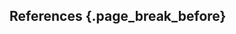 ## References {.page_break_before}

<!-- Explicitly insert bibliography here -->
<div id="refs"></div>

<!-- Define citation tags below -->
[@tag:Abe]: doi:10.1101/gr.634603
[@tag:Abramoff2016_dr]: doi:10.1167/iovs.16-19964
[@tag:Agarwal2015_targetscan]: doi:10.7554/eLife.05005
[@tag:Aitchison2017]: url:http://papers.nips.cc/paper/6940-model-based-bayesian-inference-of-neural-activity-and-connectivity-from-all-optical-interrogation-of-a-neural-circuit
[@tag:Alipanahi2015_predicting]: doi:10.1038/nbt.3300
[@tag:AltaeTran2016_one_shot]: doi:10.1021/acscentsci.6b00367
[@tag:Amit2017_breast_mri]: doi:10.1117/12.2249981
[@tag:Angermueller2016_dl_review]: doi:10.15252/msb.20156651
[@tag:Angermueller2016_single_methyl]: doi:10.1186/s13059-017-1189-z
[@tag:Angermueller2017]: doi:10.1186/s13059-017-1189-z
[@tag:Artemov2016_clinical]: doi:10.1101/095653
[@tag:Arvaniti2016_rare_subsets]: doi:10.1101/046508
[@tag:Asgari]: doi:10.1371/journal.pone.0141287
[@tag:Bach2015_on]: doi:10.1371/journal.pone.0130140
[@tag:Bahdanu2014_neural]: arxiv:1409.0473
[@tag:Bar2015_nonmed_tl]: doi:10.1117/12.2083124
[@tag:Barash2010_splicing_code]: doi:10.1038/nature09000
[@tag:Baskin2015_drug_disc]: doi:10.1080/17460441.2016.1201262
[@tag:Baxt1991_myocardial]: doi:10.7326/0003-4819-115-11-843
[@tag:BeaulieuJones2016_ehr_encode]: doi:10.1016/j.jbi.2016.10.007
[@tag:Belkin2019_PNAS]: doi:10.1073/pnas.1903070116
[@tag:Bengio2015_prec]: arxiv:1412.7024
[@tag:Berezikov2011_mirna]: doi:10.1038/nrg3079
[@tag:Bergstra2011_hyper]: url:https://papers.nips.cc/paper/4443-algorithms-for-hyper-parameter-optimization.pdf
[@tag:Bergstra2012_random]: url:http://www.jmlr.org/papers/v13/bergstra12a.html
[@tag:Boza]: doi:10.1371/journal.pone.0178751
[@tag:Bracken2016_mirna]: doi:10.1038/nrg.2016.134
[@tag:Buggenthin2017_imaged_lineage]: doi:10.1038/nmeth.4182
[@tag:Burlina2016_amd]: doi:10.1109/ISBI.2016.7493240
[@tag:Caruana2014_need]: arxiv:1312.6184
[@tag:Caruana2015_intelligible]: doi:10.1145/2783258.2788613
[@tag:Chatterjee2018]: arxiv:1807.09617
[@tag:Chaudhary2017_multiom_liver_cancer]: doi:10.1101/114892
[@tag:Che2015_distill]: arxiv:1512.03542
[@tag:Che2016_rnn]: arxiv:1606.01865
[@tag:Chen2015_hashing]: arxiv:1504.04788
[@tag:Chen2015_trans_species]: doi:10.1093/bioinformatics/btv315
[@tag:Chen2016_exprs_yeast]: doi:10.1186/s12859-015-0852-1
[@tag:Chen2016_gene_expr]: doi:10.1093/bioinformatics/btw074
[@tag:Choi2016_gram]: arxiv:1611.07012
[@tag:Choi2016_retain]: arxiv:1608.05745
[@tag:Chollet2016_xception]: arxiv:1610.02357
[@tag:Christensen2009]: doi:10.1371/journal.pgen.1000602
[@tag:Chryssolouris1996_confidence]: doi:10.1109/72.478409
[@tag:Ciresan2013_mitosis]: doi:10.1007/978-3-642-40763-5_51
[@tag:Coates2013_cots_hpc]: url:http://www.jmlr.org/proceedings/papers/v28/coates13.html
[@tag:Codella2016_ensemble_melanoma]: arxiv:1610.04662
[@tag:Consortium2012_encode]: doi:10.1038/nature11247
[@tag:CudNN]: arxiv:1410.0759
[@tag:Dahl2014_multi_qsar]: arxiv:1406.1231
[@tag:Darst2018]: doi:10.1186/s12863-018-0646-3
[@tag:Dean2012_nips_downpour]: url:http://research.google.com/archive/large_deep_networks_nips2012.html
[@tag:DeepChem]: url:https://github.com/deepchem/deepchem
[@tag:Deming2016_genetic]: arxiv:1605.07156
[@tag:Dhungel2015_struct_pred_mamm]: doi:10.1007/978-3-319-24553-9_74
[@tag:Dhungel2016_mamm]: doi:10.1007/978-3-319-46723-8_13
[@tag:Dhungel2017_mamm_min_interv]: doi:10.1016/j.media.2017.01.009
[@tag:Ding]: doi:10.1186/s12859-015-0753-3
[@tag:Ditzler2]: doi:10.1109/TNNLS.2014.2320415
[@tag:Ditzler3]: doi:10.1109/TNB.2015.2461219
[@tag:Ditzler]: doi:10.1186/s12859-015-0793-8
[@tag:Dragonn]: url:http://kundajelab.github.io/dragonn/
[@tag:Dream_tf_binding]: url:https://www.synapse.org/#!Synapse:syn6131484/wiki/402026
[@tag:Duvenaud2015_graph_conv]: url:http://papers.nips.cc/paper/5954-convolutional-networks-on-graphs-for-learning-molecular-fingerprints
[@tag:Edwards2015_growing_pains]: doi:10.1145/2771283
[@tag:Ehran2009_visualizing]: url:http://www.iro.umontreal.ca/~lisa/publications2/index.php/publications/show/247
[@tag:Elephas]: url:https://github.com/maxpumperla/elephas
[@tag:Elton_molecular_design_review]: doi:10.1039/C9ME00039A
[@tag:Elton2020]: arxiv:2002.05149
[@tag:Errington2014_reproducibility]: doi:10.7554/eLife.04333
[@tag:Eser2016_fiddle]: doi:10.1101/081380
[@tag:Esfahani2016_melanoma]: doi:10.1109/EMBC.2016.7590963
[@tag:Essinger2010_taxonomic]: doi:10.1109/IJCNN.2010.5596644
[@tag:Esteva2017_skin_cancer_nature]: doi:10.1038/nature21056
[@tag:Faruqi]: url:http://alifar76.github.io/sklearn-metrics/
[@tag:Feinberg2018]: doi:10.1056/NEJMra1402513
[@tag:Finnegan2017_maximum]: doi:10.1101/105957
[@tag:Fong2017_perturb]: doi:10.1109/ICCV.2017.371
[@tag:Fraga2005]: doi:10.1073/pnas.0500398102
[@tag:Frosst2017_distilling]: arxiv:1711.09784
[@tag:Fu2019]: doi:10.1109/TCBB.2019.2909237
[@tag:Gal2015_dropout]: arxiv:1506.02142
[@tag:Gargeya2017_dr]: doi:10.1016/j.ophtha.2017.02.008
[@tag:Gaublomme2015_th17]: doi:10.1016/j.cell.2015.11.009
[@tag:Gawad2016_singlecell]: doi:10.1038/nrg.2015.16
[@tag:Geras2017_multiview_mamm]: doi:10.1038/nrg.2015.16
[@tag:Gerstein2016_scaling]: doi:10.1186/s13059-016-0917-0
[@tag:Ghandi2014_enhanced]: doi:10.1371/journal.pcbi.1003711
[@tag:Ghosh1992_sequence]: doi:10.1117/12.140112
[@tag:Glorot2011_domain]: url:http://citeseerx.ist.psu.edu/viewdoc/summary?doi=10.1.1.231.3442
[@tag:Goldsborough2017_cytogan]: doi:10.1101/227645
[@tag:Gomezb2016_automatic]: arxiv:1610.02415v1
[@tag:Graphlab]: doi:10.14778/2212351.2212354
[@tag:Groop1986_islet]: doi:10.2337/diab.35.2.237
[@tag:Guetterman]: url:https://www.fasebj.org/doi/abs/10.1096/fasebj.30.1_supplement.406.3
[@tag:Gulshan2016_dt]: doi:10.1001/jama.2016.17216
[@tag:Gultepe2014_sepsis]: doi:10.1136/amiajnl-2013-001815
[@tag:Gupta2015_exprs_yeast]: doi:10.1101/031906
[@tag:Gupta2015_prec]: arxiv:1502.02551
[@tag:Hadjas2015_cc]: arxiv:1504.04343
[@tag:He2015_images]: arxiv:1512.03385
[@tag:Hinton2006_autoencoders]: doi:10.1126/science.1127647
[@tag:Hinton2015_dark_knowledge]: arxiv:1503.02531
[@tag:Hinton2015_dk]: arxiv:1503.02531v1
[@tag:Hochreiter]: doi:10.1093/bioinformatics/btm247
[@tag:Hoff]: doi:10.1093/nar/gkp327
[@tag:Horton1992_assessment]: doi:10.1093/nar/20.16.4331
[@tag:Horvath2013]: doi:10.1186/gb-2013-14-10-r115
[@tag:Horvath2014]: doi:10.1073/pnas.1412759111
[@tag:Houseman2012]: doi:10.1186/1471-2105-13-86
[@tag:Houseman2016]: doi:10.1186/s12859-016-1140-4
[@tag:Hubara2016_qnn]: arxiv:1609.07061
[@tag:Huddar2016_predicting]: doi:10.1109/ACCESS.2016.2618775
[@tag:Hughes2016_macromol_react]: doi:10.1021/acscentsci.6b00162
[@tag:Iglovikov2017_baa]: doi:10.1101/234120
[@tag:Islam2018]: doi:10.1186/s12919-018-0121-1
[@tag:Ithapu2015_efficient]: doi:10.1016/j.jalz.2015.01.010
[@tag:Jafari2016_skin_lesions]: doi:10.1007/s11548-017-1567-8
[@tag:Jha2017_integrative_models]: doi:10.1101/104869
[@tag:Johnson2017_integ_cell]: arxiv:1705.00092
[@tag:JuanMateu2016_t1d]: doi:10.1530/EJE-15-0916
[@tag:Kahng2017_activis]: arxiv:1704.01942
[@tag:Kalinin2018_pgx]: arxiv:1801.08570
[@tag:Karlin]: doi:10.1128/jb.179.12.3899-3913.1997
[@tag:Karpathy2015_visualizing]: arxiv:1506.02078
[@tag:Katzman2016_deepsurv]: arxiv:1606.00931
[@tag:Kearnes2016_admet]: arxiv:1606.08793
[@tag:Kearnes2016_graph_conv]: doi:10.1007/s10822-016-9938-8
[@tag:Kelley2016_basset]: doi:10.1101/gr.200535.115
[@tag:Keras]: url:https://github.com/fchollet/keras
[@tag:Khwaja2017]: doi:10.1109/BIOCAS.2017.8325078
[@tag:Khwaja2018]: arxiv:1810.01243
[@tag:Kindermans2016_investigating]: arxiv:1611.07270
[@tag:Kizek]: doi:10.1016/j.bjid.2015.08.013
[@tag:Knights]: doi:10.1111/j.1574-6976.2010.00251.x
[@tag:Koh2016_denoising]: doi:10.1101/052118
[@tag:Koh2017_understanding]: arxiv:1703.04730
[@tag:Kooi2016_mamm_lesions]: doi:10.1016/j.media.2016.07.007
[@tag:Kooi2017_mamm_tl]: doi:10.1002/mp.12110
[@tag:Korfiatis2017]: doi:10.1007/s10278-017-0009-z
[@tag:Kraus2017_deeploc]: doi:10.15252/msb.20177551
[@tag:Kresovich2019]: doi:10.1093/jnci/djz020
[@tag:Krizhevsky2013_nips_cnn]: url:https://papers.nips.cc/paper/4824-imagenet-classification-with-deep-convolutional-neural-networks.pdf
[@tag:Krizhevsky2014_weird_trick]: arxiv:1404.5997
[@tag:Kwabi-Addo2007]: doi:10.1158/1078-0432.CCR-07-0085
[@tag:Lacey2016_dl_fpga]: arxiv:1602.04283
[@tag:Laird2010]: doi:10.1038/nrg2732
[@tag:Lakhani2017_radiography]: doi:10.1148/radiol.2017162326
[@tag:Lanchantin2016_motif]: arxiv:1608.03644
[@tag:Lee2016_deeptarget]: arxiv:1603.09123v2
[@tag:Lee2016_emr_oct_amd]: doi:10.1101/094276
[@tag:Lei2016_rationalizing]: arxiv:1606.04155
[@tag:Leibig2016_dr]: doi:10.1101/084210
[@tag:Levy-Jurgenson2018]: doi:10.1101/491357
[@tag:Levy2019]: doi:10.1101/692665
[@tag:Li2014_minibatch]: doi:10.1145/2623330.2623612
[@tag:Li2016_variation]: doi:10.1126/science.aad9417
[@tag:Liang2015_exprs_cancer]: doi:10.1109/TCBB.2014.2377729
[@tag:Lin2017_why_dl_works]: arxiv:1608.08225v3
[@tag:Lipton2015_lstm]: arxiv:1510.07641
[@tag:Lipton2016_missing]: arxiv:1606.04130
[@tag:Lisboa2006_review]: doi:10.1016/j.neunet.2005.10.007
[@tag:Litjens2016_histopath_survey]: doi:10.1038/srep26286
[@tag:Litjens2017_medimage_survey]: doi:10.1016/j.media.2017.07.005
[@tag:Liu2013]: doi:10.1038/nbt.2487
[@tag:Liu2016_sc_transcriptome]: doi:10.12688/f1000research.7223.1
[@tag:Liu2016_towards]: arxiv:1604.07043
[@tag:Liu]: doi:10.1371/journal.pone.0053253
[@tag:Lodato2015_neurons]: doi:10.1126/science.aab1785
[@tag:Lowe2012_kaggle]: url:http://blogs.sciencemag.org/pipeline/archives/2012/12/11/did_kaggle_predict_drug_candidate_activities_or_not
[@tag:Lundberg2016_an]: arxiv:1611.07478
[@tag:Lusci2013_rnn]: doi:10.1021/ci400187y
[@tag:Lusci2015_irv]: doi:10.1186/s13321-015-0110-6
[@tag:Ma2015_qsar_merck]: doi:10.1021/ci500747n
[@tag:Maaten2008_tsne]: url:http://www.jmlr.org/papers/v9/vandermaaten08a.html
[@tag:Mahendran2014_understanding]: arxiv:1412.0035
[@tag:Mahendran2016_salient]: doi:10.1007/978-3-319-46466-4_8
[@tag:Mahendran2016_visualizing]: doi:10.1007/s11263-016-0911-8
[@tag:Mahmood]: doi:10.1016/S0140-6736(13)61752-3
[@tag:Mapreduce]: doi:10.1145/1327452.1327492
[@tag:Mayr2016_deep_tox]: doi:10.3389/fenvs.2015.00080
[@tag:McHardy2]: doi:10.7717/peerj.1603
[@tag:McHardy]: doi:10.1038/nmeth976
[@tag:Meissner2008]: doi:10.1038/nature07107
[@tag:Meng2016_mllib]: arxiv:1505.06807
[@tag:Metaphlan]: doi:10.1038/nmeth.2066
[@tag:Min2016_deepenhancer]: doi:10.1109/BIBM.2016.7822593
[@tag:Momeni2018]: doi:10.1101/438341
[@tag:Montavon2018_visualization]: doi:10.1016/j.dsp.2017.10.011
[@tag:Mordvintsev2015_inceptionism]: url:http://googleresearch.blogspot.co.uk/2015/06/inceptionism-going-deeper-into-neural.html
[@tag:Moritz2015_sparknet]: arxiv:1511.06051
[@tag:Mrzelj]: url:https://repozitorij.uni-lj.si/IzpisGradiva.php?id=85515
[@tag:Murdoch2017_automatic]: arxiv:1702.02540
[@tag:Murdoch2019]: doi:10.1073/pnas.1900654116
[@tag:NIH2016_genome_cost]: url:https://www.genome.gov/27565109/the-cost-of-sequencing-a-human-genome/
[@tag:Nazor2012]: doi:10.1016/j.stem.2012.02.013
[@tag:Nemati2016_rl]: doi:10.1109/EMBC.2016.7591355
[@tag:Ngiam2011]: url:https://ai.stanford.edu/~ang/papers/icml11-MultimodalDeepLearning.pdf
[@tag:Nguyen2014_adversarial]: arxiv:1412.1897v4
[@tag:Ni2018]: doi:10.1101/385849
[@tag:Nie2016_3d_survival]: doi:10.1007/978-3-319-46723-8_25
[@tag:Nih_curiosity]: url:https://www.nigms.nih.gov/Education/Documents/curiosity.pdf
[@tag:Olivecrona2017_drug_design]: arxiv:1704.07555
[@tag:Osokin2017_biogan]: arxiv:1708.04692
[@tag:Pan2018]: doi:10.1101/438218
[@tag:Papernot2017_pate]: url:https://openreview.net/forum?id=HkwoSDPgg
[@tag:Park2016_deepmirgene]: arxiv:1605.00017
[@tag:Parnamaa2017]: doi:10.1534/g3.116.033654
[@tag:Pawlowski2016]: doi:10.1101/085118
[@tag:Peng2019]: doi:10.1101/527044
[@tag:Pereira2016_docking]: doi:10.1021/acs.jcim.6b00355
[@tag:PerezSianes2016_screening]: doi:10.1007/978-3-319-40126-3_2
[@tag:Phymm]: doi:10.1038/nmeth.1358
[@tag:Poplin2016_deepvariant]: doi:10.1101/092890
[@tag:Pratt2016_dr]: doi:10.1016/j.procs.2016.07.014
[@tag:Qin2017_onehot]: doi:10.1371/journal.pcbi.1005403
[@tag:Qiu2017_graph_embedding]: doi:10.1101/110668
[@tag:Qiu2018]: doi:10.1101/406066
[@tag:Quach2017]: doi:10.18632/aging.101168
[@tag:Quang2017_factor]: doi:10.1101/151274
[@tag:RAD2010_view_cc]: doi:10.1145/1721654.1721672
[@tag:Radford_dcgan]: arxiv:1511.06434v2
[@tag:Ragoza2016_protein]: arxiv:1612.02751
[@tag:Raina2009_gpu]: doi:10.1145/1553374.1553486
[@tag:Rajkomar2017_radiographs]: doi:10.1007/s10278-016-9914-9
[@tag:Rakhlin2018_histology]: doi:10.1101/259911
[@tag:Ramsundar2015_multitask_drug]: arxiv:1502.02072
[@tag:Ranganath2016_deep]: arxiv:1608.02158
[@tag:Relton2010]: doi:10.1371/journal.pmed.1000356
[@tag:Ribeiro2016_lime]: arxiv:1602.04938
[@tag:Robertson2005]: doi:10.1038/nrg1655
[@tag:Rogers2010_fingerprints]: doi:10.1021/ci100050t
[@tag:Romero2017_diet]: url:https://openreview.net/pdf?id=Sk-oDY9ge
[@tag:Rosenberg2015_synthetic_seqs]: doi:10.1016/j.cell.2015.09.054
[@tag:Roth2015_view_agg_cad]: doi:10.1109/TMI.2015.2482920
[@tag:Rudin2019]: doi:10.1038/s42256-019-0048-x
[@tag:Russakovsky2015_imagenet]: doi:10.1007/s11263-015-0816-y
[@tag:Sa2015_buckwild]: pmcid:PMC4907892
[@tag:Salas2018]: doi:10.1186/s13059-018-1448-7
[@tag:Salas2018_GR]: doi:10.1101/gr.233213.117
[@tag:Salzberg]: doi:10.1186/1471-2105-11-544
[@tag:Schatz2010_dna_cloud]: doi:10.1038/nbt0710-691
[@tag:Schmidhuber2014_dnn_overview]: doi:10.1016/j.neunet.2014.09.003
[@tag:Scotti2016_missplicing]: doi:10.1038/nrg.2015.3
[@tag:Sculley2018]: url:https://openreview.net/pdf?id=rJWF0Fywf
[@tag:Segata]: doi:10.1371/journal.pcbi.1004977
[@tag:Segler2017_drug_design]: arxiv:1701.01329
[@tag:Seide2014_parallel]: doi:10.1109/ICASSP.2014.6853593
[@tag:Selvaraju2016_grad]: arxiv:1610.02391
[@tag:Serden]: doi:10.1016/S0168-8510(02)00208-7
[@tag:Setty2015_seqgl]: doi:10.1371/journal.pcbi.1004271
[@tag:Shaham2016_batch_effects]: doi:10.1093/bioinformatics/btx196
[@tag:Shapely]: doi:10.1515/9781400881970-018
[@tag:Shen2017_medimg_review]: doi:10.1146/annurev-bioeng-071516-044442
[@tag:Shen2019]: doi:10.1016/j.eswa.2019.01.048
[@tag:Shin2016_cad_tl]: doi:10.1109/TMI.2016.2528162
[@tag:Shrikumar2017_learning]: arxiv:1704.02685
[@tag:Shrikumar2017_reversecomplement]: doi:10.1101/103663
[@tag:Silver2016_alphago]: doi:10.1038/nature16961
[@tag:Simonyan2013_deep]: arxiv:1312.6034
[@tag:Singh2016_deepchrome]: arxiv:1607.02078
[@tag:Singh2016_tsk]: doi:10.1109/TCBB.2016.2609918
[@tag:Singh2017_attentivechrome]: arxiv:1708.00339
[@tag:Sonderby]: doi:10.1007/978-3-319-21233-3_6
[@tag:Soueidan]: doi:10.1515/metgen-2016-0001
[@tag:Spark]: doi:10.1145/2934664
[@tag:Speech_recognition]: url:http://www.businessinsider.com/ibm-edges-closer-to-human-speech-recognition-2017-3
[@tag:Springenberg2014_striving]: arxiv:1412.6806
[@tag:Stein2010_cloud]: doi:10.1186/gb-2010-11-5-207
[@tag:Stenstrom2005_latent]: doi:10.2337/diabetes.54.suppl_2.S68
[@tag:Stormo2000_dna]: doi:10.1093/bioinformatics/16.1.16
[@tag:Stratnikov]: doi:10.1186/2049-2618-1-11
[@tag:Strobelt2016_visual]: arxiv:1606.07461
[@tag:Su2015_gpu]: arxiv:1507.01239
[@tag:Subramanian2016_bace1]: doi:10.1021/acs.jcim.6b00290
[@tag:Sumita2018]: doi:10.1021/acscentsci.8b00213
[@tag:Sun2016_ensemble]: arxiv:1606.00575
[@tag:Sundararajan2017_axiomatic]: arxiv:1703.01365
[@tag:Sutskever]: arxiv:1409.3215
[@tag:Swamidass2009_irv]: doi:10.1021/ci8004379
[@tag:TAC-ELM]: doi:10.1142/S0219720012500151
[@tag:Tan2014_psb]: doi:10.1142/9789814644730_0014
[@tag:Tan2015_adage]: doi:10.1128/mSystems.00025-15
[@tag:Tan2016_eadage]: doi:10.1101/078659
[@tag:TensorFlow]: arxiv:1603.04467
[@tag:Teschendorff2017]: doi:10.2217/epi-2016-0153
[@tag:Tian2019]: doi:10.1186/s12864-019-5488-5
[@tag:Titus2017]: doi:10.1093/hmg/ddx275
[@tag:Torracinta2016_deep_snp]: doi:10.1101/097469
[@tag:Torracinta2016_sim]: doi:10.1101/079087
[@tag:Tu1996_anns]: doi:10.1016/S0895-4356(96)00002-9
[@tag:Unterthiner2014_screening]: url:http://www.bioinf.at/publications/2014/NIPS2014a.pdf
[@tag:Vamathevan2019]: doi:10.1038/s41573-019-0024-5
[@tag:Vanhoucke2011_cpu]: url:https://research.google.com/pubs/pub37631.html
[@tag:Vera2016_sc_analysis]: doi:10.1146/annurev-genet-120215-034854
[@tag:Vervier]: doi:10.1093/bioinformatics/btv683
[@tag:Wallach2015_atom_net]: arxiv:1510.02855
[@tag:Wang2016_breast_cancer]: arxiv:1606.05718
[@tag:Wang2016_methyl]: doi:10.1038/srep19598
[@tag:Wang2016_protein_contact]: doi:10.1371/journal.pcbi.1005324
[@tag:Wasson1985_clinical]: doi:10.1056/NEJM198509263131306
[@tag:WayGreene2017_eval]: arxiv:1711.04828
[@tag:WayGreene2017_tybalt]: doi:10.1101/174474
[@tag:Wilhelm-Benartzi2013]: doi:10.1038/bjc.2013.496
[@tag:Wu2017_molecule_net]: doi:10.1039/C7SC02664A
[@tag:Xiang]: doi:10.1016/S0167-9473(99)00098-5
[@tag:Xiong2011_bayesian]: doi:10.1093/bioinformatics/btr444
[@tag:Xiong2015_splicing_code]: doi:10.1126/science.1254806
[@tag:Xu2015_show]: arxiv:1502.03044
[@tag:Yasushi2016_cgbvs_dnn]: doi:10.1002/minf.201600045
[@tag:Yoon2016_cancer_reports]: doi:10.1007/978-3-319-47898-2_21
[@tag:Yosinksi2015_understanding]: arxiv:1506.06579
[@tag:Yosinski2014]: url:https://papers.nips.cc/paper/5347-how-transferable-are-features-in-deep-neural-networks
[@tag:Yu2016_melanoma_resnet]: doi:10.1109/TMI.2016.2642839
[@tag:Zeiler2013_visualizing]: arxiv:1311.2901
[@tag:Zeng2015]: doi:10.1186/s12859-015-0553-9
[@tag:Zeng2016_convolutional]: doi:10.1093/bioinformatics/btw255
[@tag:Zhang2015_multitask_tl]: doi:10.1145/2783258.2783304
[@tag:Zhang2017_generalization]: arxiv:1611.03530v2
[@tag:Zhang2019]: doi:10.1186/s12885-019-5932-6
[@tag:Zhavoronkov2019_drugs]: doi:10.1038/s41587-019-0224-x
[@tag:Zhou2015_deep_sea]: doi:10.1038/nmeth.3547
[@tag:Zhu2016_advers_mamm]: doi:10.1101/095786
[@tag:Zhu2016_mult_inst_mamm]: doi:10.1101/095794
[@tag:Zintgraf2017_visualizing]: arxiv:1702.04595
[@tag:ai_safety]: arxiv:1606.06565
[@tag:bayesian_hypernets]: arxiv:1710.04759
[@tag:blast]: doi:10.1016/S0022-2836(05)80360-2
[@tag:carlisle]: url:https://www.bgcarlisle.com/blog/2014/08/25/proof-of-prespecified-endpoints-in-medical-research-with-the-bitcoin-blockchain/
[@tag:domain_adapt_uncertainty]: arxiv:1505.07818
[@tag:gal_thesis]: url:http://www.cs.ox.ac.uk/people/yarin.gal/website/thesis/thesis.pdf
[@tag:ghahramani_protect]: arxiv:1707.02476
[@tag:goodfellow2016deep]: url:http://www.deeplearningbook.org
[@tag:guo_calibration]: arxiv:1706.04599
[@tag:krizhevsky-2009]: url:https://www.cs.toronto.edu/~kriz/learning-features-2009-TR.pdf
[@tag:li2016joint]: url:https://dl.acm.org/citation.cfm?id=3061018
[@tag:lmat]: doi:10.1093/bioinformatics/btt389
[@tag:matis]: doi:10.1016/S0097-8485(96)80015-5
[@tag:mcclure_bayesian]: arxiv:1611.01639
[@tag:nbc]: doi:10.1093/bioinformatics/btq619
[@tag:onecodex]: url:https://www.onecodex.com/
[@tag:out_dist_baseline]: arxiv:1610.02136
[@tag:platt_scaling]: url:http://citeseer.ist.psu.edu/viewdoc/summary?doi=10.1.1.41.1639
[@tag:retinopathy_uncertainty]: doi:10.1038/s41598-017-17876-z
[@tag:strong_adversary]: arxiv:1705.07263
[@tag:techblog-perkel]: url:https://blogs.nature.com/naturejobs/2018/02/20/techblog-manubot-powers-a-crowdsourced-deep-learning-review/
[@tag:temp_out_dist]: arxiv:1706.02690
[@tag:timestamps]: url:https://blog.dhimmel.com/irreproducible-timestamps/
[@tag:uncertainty_ensembles]: arxiv:1612.01474
[@tag:uncertainty_multi_task]: arxiv:1705.07115
[@tag:uncertainty_types]: arxiv:1703.04977
[@tag:wgsquikr]: doi:10.1371/journal.pone.0091784
[@tag:word2vec]: arxiv:1301.3781
[@tag:world2004international]: url:http://www.who.int/classifications/icd/en/
[@tag:yok]: doi:10.1186/1471-2105-12-20
